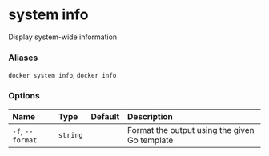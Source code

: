 # system info

<!---MARKER_GEN_START-->
Display system-wide information

### Aliases

`docker system info`, `docker info`

### Options

| Name             | Type     | Default | Description                                   |
|:-----------------|:---------|:--------|:----------------------------------------------|
| `-f`, `--format` | `string` |         | Format the output using the given Go template |


<!---MARKER_GEN_END-->

